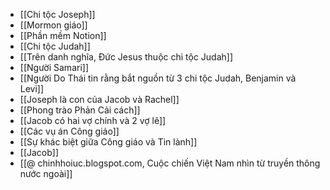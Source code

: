 - [[Chi tộc Joseph]]
- [[Mormon giáo]]
- [[Phần mềm Notion]]
- [[Chi tộc Judah]]
- [[Trên danh nghĩa, Đức Jesus thuộc chi tộc Judah]]
- [[Người Samari]]
- [[Người Do Thái tin rằng bắt nguồn từ 3 chi tộc Judah, Benjamin và Levi]]
- [[Joseph là con của Jacob và Rachel]]
- [[Phong trào Phản Cải cách]]
- [[Jacob có hai vợ chính và 2 vợ lẽ]]
- [[Các vụ án Công giáo]]
- [[Sự khác biệt giữa Công giáo và Tin lành]]
- [[Jacob]]
- [[@ chinhhoiuc.blogspot.com, Cuộc chiến Việt Nam nhìn từ truyền thông nước ngoài]]
